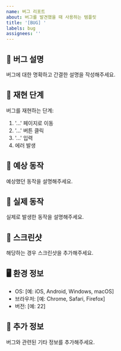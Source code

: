 ```yaml
---
name: 버그 리포트
about: 버그를 발견했을 때 사용하는 템플릿
title: '[BUG] '
labels: bug
assignees: ''
---
```


## 🐛 버그 설명
버그에 대한 명확하고 간결한 설명을 작성해주세요.

## 🔄 재현 단계
버그를 재현하는 단계:
1. '...' 페이지로 이동
2. '...' 버튼 클릭
3. '...' 입력
4. 에러 발생

## 🎯 예상 동작
예상했던 동작을 설명해주세요.

## 📱 실제 동작
실제로 발생한 동작을 설명해주세요.

## 📸 스크린샷
해당하는 경우 스크린샷을 추가해주세요.

## 🖥️ 환경 정보
- OS: [예: iOS, Android, Windows, macOS]
- 브라우저: [예: Chrome, Safari, Firefox]
- 버전: [예: 22]

## 📝 추가 정보
버그와 관련된 기타 정보를 추가해주세요.
